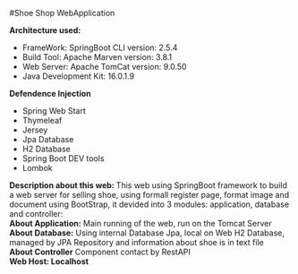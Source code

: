 #Shoe Shop WebApplication
<div><strong>Architecture used:</strong></div>
<ul>
  <li>FrameWork: SpringBoot CLI version: 2.5.4</li>
  <li>Build Tool: Apache Marven version: 3.8.1</li>
  <li>Web Server: Apache TomCat version: 9.0.50</li>
  <li>Java Development Kit: 16.0.1.9</li>
</ul>
<strong>Defendence Injection</strong>
<ul>
  <li>Spring Web Start</li>
  <li>Thymeleaf</li>
  <li>Jersey</li>
  <li>Jpa Database</li>
  <li>H2 Database</li>
  <li>Spring Boot DEV tools</li>
  <li>Lombok</li>
</ul>
<div>
<strong>Description about this web: </strong>
This web using SpringBoot framework to build a web server for selling shoe, using formall register page, format image and document using BootStrap,
it devided into 3 modules: application, database and controller:
</div>
<div>
<strong>About Application:</strong>
Main running of the web, run on the Tomcat Server
</div>

<div>
<strong>About Database:</strong>
Using internal Database Jpa, local on Web H2 Database, managed by JPA Repository
  and information about shoe is in text file
</div>
<div>
<strong>About Controller</strong>
Component contact by RestAPI
</div>
<strong>Web Host: Localhost</strong>


